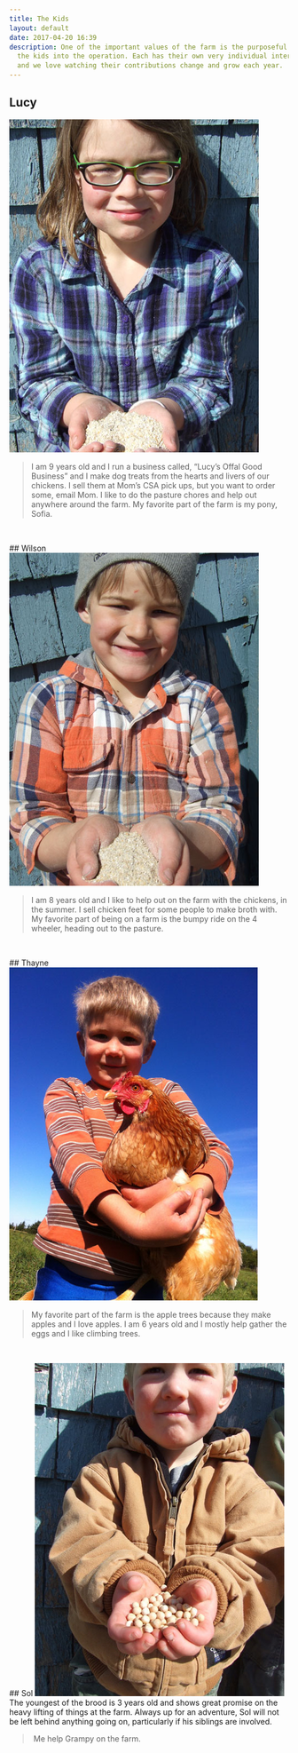 ```yaml
---
title: The Kids
layout: default
date: 2017-04-20 16:39
description: One of the important values of the farm is the purposeful inclusion of
  the kids into the operation. Each has their own very individual interests and skills
  and we love watching their contributions change and grow each year.
---
```

## Lucy
<img class="image left" src="/images/hog-lucy2-1.jpg">
<blockquote>I am 9 years old and I run a business called, “Lucy’s Offal Good Business” and I make dog treats from the hearts and livers of our chickens.  I sell them at Mom’s CSA pick ups, but you want to order some, email Mom.  I like to do the pasture chores and help out anywhere around the farm.  My favorite part of the farm is my pony, Sofia.  </blockquote>

<div style="clear:both;"></div>
<p>&nbsp;</p>
## Wilson
<img class="image left" src="/images/hog-wilson-1.jpg">
<blockquote>I am 8 years old and I like to help out on the farm with the chickens, in the summer.  I sell chicken feet for some people to make broth with.  My favorite part of being on a farm is the bumpy ride on the 4 wheeler, heading out to the pasture.</blockquote>

<div style="clear:both;"></div>
<p>&nbsp;</p>
## Thayne
<img class="image left" src="/images/chicken-thayne-1.jpg">
<blockquote>My favorite part of the farm is the apple trees because they make apples and I love apples.  I am 6 years old and I mostly help gather the eggs and I like climbing trees.  </blockquote>

<div style="clear:both;"></div>
<p>&nbsp;</p>
## Sol
<img class="image left" src="/images/soybeans-and-sol-SMALL-5.jpg">
The youngest of the brood is 3 years old and shows great promise on the heavy lifting of things at the farm.  Always up for an adventure, Sol will not be left behind anything going on, particularly if his siblings are involved.

<blockquote>&nbsp;Me help Grampy on the farm.</blockquote>
<div style="clear:both;"></div>
